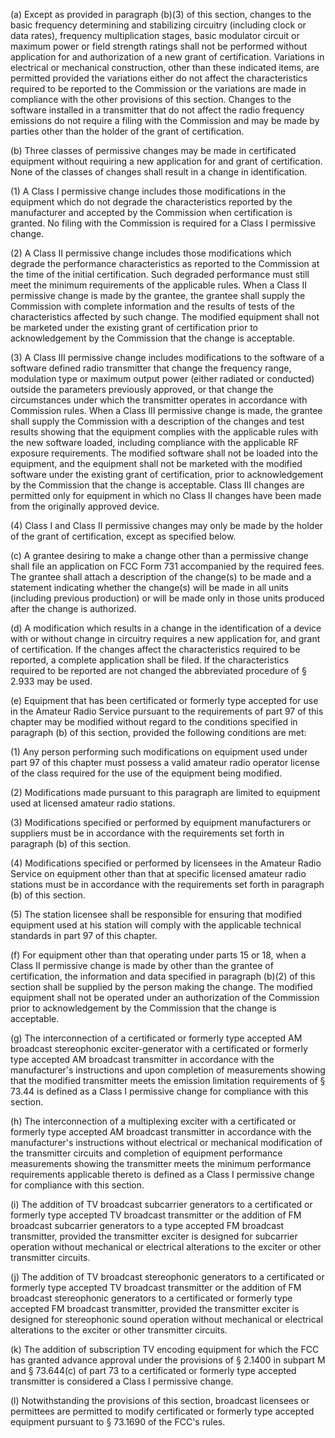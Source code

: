(a) Except as provided in paragraph (b)(3) of this section, changes to the basic frequency determining and stabilizing circuitry (including clock or data rates), frequency multiplication stages, basic modulator circuit or maximum power or field strength ratings shall not be performed without application for and authorization of a new grant of certification. Variations in electrical or mechanical construction, other than these indicated items, are permitted provided the variations either do not affect the characteristics required to be reported to the Commission or the variations are made in compliance with the other provisions of this section. Changes to the software installed in a transmitter that do not affect the radio frequency emissions do not require a filing with the Commission and may be made by parties other than the holder of the grant of certification.

(b) Three classes of permissive changes may be made in certificated equipment without requiring a new application for and grant of certification. None of the classes of changes shall result in a change in identification.

(1) A Class I permissive change includes those modifications in the equipment which do not degrade the characteristics reported by the manufacturer and accepted by the Commission when certification is granted. No filing with the Commission is required for a Class I permissive change.

(2) A Class II permissive change includes those modifications which degrade the performance characteristics as reported to the Commission at the time of the initial certification. Such degraded performance must still meet the minimum requirements of the applicable rules. When a Class II permissive change is made by the grantee, the grantee shall supply the Commission with complete information and the results of tests of the characteristics affected by such change. The modified equipment shall not be marketed under the existing grant of certification prior to acknowledgement by the Commission that the change is acceptable.

(3) A Class III permissive change includes modifications to the software of a software defined radio transmitter that change the frequency range, modulation type or maximum output power (either radiated or conducted) outside the parameters previously approved, or that change the circumstances under which the transmitter operates in accordance with Commission rules. When a Class III permissive change is made, the grantee shall supply the Commission with a description of the changes and test results showing that the equipment complies with the applicable rules with the new software loaded, including compliance with the applicable RF exposure requirements. The modified software shall not be loaded into the equipment, and the equipment shall not be marketed with the modified software under the existing grant of certification, prior to acknowledgement by the Commission that the change is acceptable. Class III changes are permitted only for equipment in which no Class II changes have been made from the originally approved device.
                

(4) Class I and Class II permissive changes may only be made by the holder of the grant of certification, except as specified below.

(c) A grantee desiring to make a change other than a permissive change shall file an application on FCC Form 731 accompanied by the required fees. The grantee shall attach a description of the change(s) to be made and a statement indicating whether the change(s) will be made in all units (including previous production) or will be made only in those units produced after the change is authorized.

(d) A modification which results in a change in the identification of a device with or without change in circuitry requires a new application for, and grant of certification. If the changes affect the characteristics required to be reported, a complete application shall be filed. If the characteristics required to be reported are not changed the abbreviated procedure of § 2.933 may be used.

(e) Equipment that has been certificated or formerly type accepted for use in the Amateur Radio Service pursuant to the requirements of part 97 of this chapter may be modified without regard to the conditions specified in paragraph (b) of this section, provided the following conditions are met:

(1) Any person performing such modifications on equipment used under part 97 of this chapter must possess a valid amateur radio operator license of the class required for the use of the equipment being modified.

(2) Modifications made pursuant to this paragraph are limited to equipment used at licensed amateur radio stations.

(3) Modifications specified or performed by equipment manufacturers or suppliers must be in accordance with the requirements set forth in paragraph (b) of this section.

(4) Modifications specified or performed by licensees in the Amateur Radio Service on equipment other than that at specific licensed amateur radio stations must be in accordance with the requirements set forth in paragraph (b) of this section.

(5) The station licensee shall be responsible for ensuring that modified equipment used at his station will comply with the applicable technical standards in part 97 of this chapter.

(f) For equipment other than that operating under parts 15 or 18, when a Class II permissive change is made by other than the grantee of certification, the information and data specified in paragraph (b)(2) of this section shall be supplied by the person making the change. The modified equipment shall not be operated under an authorization of the Commission prior to acknowledgement by the Commission that the change is acceptable.

(g) The interconnection of a certificated or formerly type accepted AM broadcast stereophonic exciter-generator with a certificated or formerly type accepted AM broadcast transmitter in accordance with the manufacturer's instructions and upon completion of measurements showing that the modified transmitter meets the emission limitation requirements of § 73.44 is defined as a Class I permissive change for compliance with this section.

(h) The interconnection of a multiplexing exciter with a certificated or formerly type accepted AM broadcast transmitter in accordance with the manufacturer's instructions without electrical or mechanical modification of the transmitter circuits and completion of equipment performance measurements showing the transmitter meets the minimum performance requirements applicable thereto is defined as a Class I permissive change for compliance with this section.

(i) The addition of TV broadcast subcarrier generators to a certificated or formerly type accepted TV broadcast transmitter or the addition of FM broadcast subcarrier generators to a type accepted FM broadcast transmitter, provided the transmitter exciter is designed for subcarrier operation without mechanical or electrical alterations to the exciter or other transmitter circuits.

(j) The addition of TV broadcast stereophonic generators to a certificated or formerly type accepted TV broadcast transmitter or the addition of FM broadcast stereophonic generators to a certificated or formerly type accepted FM broadcast transmitter, provided the transmitter exciter is designed for stereophonic sound operation without mechanical or electrical alterations to the exciter or other transmitter circuits.

(k) The addition of subscription TV encoding equipment for which the FCC has granted advance approval under the provisions of § 2.1400 in subpart M and § 73.644(c) of part 73 to a certificated or formerly type accepted transmitter is considered a Class I permissive change.
                

(l) Notwithstanding the provisions of this section, broadcast licensees or permittees are permitted to modify certificated or formerly type accepted equipment pursuant to § 73.1690 of the FCC's rules.

